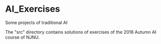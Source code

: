 # AI_Exercises
Some projects of traditional AI

The "src" directory contains solutions of exercises of the 2018 Autumn AI course of NJNU.
